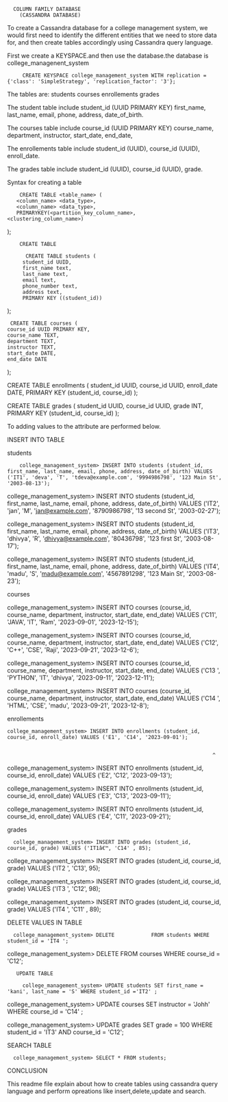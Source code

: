 
      COLUMN FAMILY DATABASE
        (CASSANDRA DATABASE)


To create a Cassandra database for a college management system, we would first need to identify the different entities that we need to store data for, and then create tables accordingly using Cassandra query language.


 First we create a KEYSPACE.and then use the database.the database is college_managenent_system
        
         CREATE KEYSPACE college_management_system WITH replication = {'class': 'SimpleStrategy', 'replication_factor': '3'};

The tables are:
              students
              courses
              enrollements
              grades

The student table include
           student_id (UUID PRIMARY KEY)
           first_name,                          
           last_name, 
           email,
           phone,
           address, 
           date_of_birth.

The courses table include
          course_id (UUID PRIMARY KEY)
          course_name,
          department,
          instructor,
          start_date,
          end_date,


The enrollements table include
         student_id (UUID),
         course_id (UUID),
         enroll_date.


The grades table include
        student_id (UUID),
        course_id (UUID),
        grade.

Syntax for creating a table
           

        CREATE TABLE <table_name> (
       <column_name> <data_type>,
       <column_name> <data_type>,
       PRIMARYKEY(<partition_key_column_name>,     <clustering_column_name>)
);

        CREATE TABLE
             
          CREATE TABLE students (
         student_id UUID,
         first_name text,
         last_name text,
         email text,
         phone_number text,
         address text,
         PRIMARY KEY ((student_id))
);




     CREATE TABLE courses (
    course_id UUID PRIMARY KEY,
    course_name TEXT,
    department TEXT,
    instructor TEXT,
    start_date DATE,
    end_date DATE
);

CREATE TABLE enrollments (
    student_id UUID,
    course_id UUID,
    enroll_date DATE,
    PRIMARY KEY (student_id, course_id)
);

CREATE TABLE grades (
    student_id UUID,
    course_id UUID,
    grade INT,
    PRIMARY KEY (student_id, course_id)
);


To adding values to the attribute are performed below.

INSERT INTO TABLE

students
             
        college_management_system> INSERT INTO students (student_id, first_name, last_name, email, phone, address, date_of_birth) VALUES ('IT1', 'deva', 'T', 'tdeva@example.com', '9994986798', '123 Main St', '2003-08-13');

college_management_system> INSERT INTO students (student_id, first_name, last_name, email, phone, address, date_of_birth) VALUES ('IT2', 'jan', 'M', 'jan@example.com', '8790986798', '13 second St', '2003-02-27');

college_management_system> INSERT INTO students (student_id, first_name, last_name, email, phone, address, date_of_birth) VALUES ('IT3', 'dhivya', 'R', 'dhivya@example.com', '80436798', '123 first St', '2003-08-17');

college_management_system> INSERT INTO students (student_id, first_name, last_name, email, phone, address, date_of_birth) VALUES ('IT4', 'madu', 'S', 'madu@example.com', '4567891298', '123 Main St', '2003-08-23');




courses

college_management_system> INSERT INTO courses (course_id, course_name, department, instructor, start_date, end_date) VALUES ('C11', 'JAVA', 'IT', 'Ram', '2023-09-01', '2023-12-15');

college_management_system> INSERT INTO courses (course_id, course_name, department, instructor, start_date, end_date) VALUES ('C12', 'C++', 'CSE', 'Raji', '2023-09-21', '2023-12-6');

college_management_system> INSERT INTO courses (course_id, course_name, department, instructor, start_date, end_date) VALUES ('C13 ', 'PYTHON', 'IT', 'dhivya', '2023-09-11', '2023-12-11');

college_management_system> INSERT INTO courses (course_id, course_name, department, instructor, start_date, end_date) VALUES ('C14 ', 'HTML', 'CSE', 'madu', '2023-09-21', '2023-12-8');



enrollements
     
    college_management_system> INSERT INTO enrollments (student_id, course_id, enroll_date) VALUES ('E1', 'C14', '2023-09-01');


                                                                       ^
college_management_system> INSERT INTO enrollments (student_id, course_id, enroll_date) VALUES ('E2', 'C12', '2023-09-13');

college_management_system> INSERT INTO enrollments (student_id, course_id, enroll_date) VALUES ('E3', 'C13', '2023-09-11');

college_management_system> INSERT INTO enrollments (student_id, course_id, enroll_date) VALUES ('E4', 'C11', '2023-09-21');

    
grades
   
      college_management_system> INSERT INTO grades (student_id, course_id, grade) VALUES ('IT1â€™, 'C14' , 85);

college_management_system> INSERT INTO grades (student_id, course_id, grade) VALUES ('IT2 ', 'C13', 95);

college_management_system> INSERT INTO grades (student_id, course_id, grade) VALUES ('IT3 ', 'C12', 98);

college_management_system> INSERT INTO grades (student_id, course_id, grade) VALUES ('IT4 ', 'C11' , 89);


DELETE VALUES IN TABLE

      college_management_system> DELETE            FROM students WHERE student_id = 'IT4 ';

college_management_system> DELETE FROM courses WHERE course_id = 'C12';

        


       UPDATE TABLE

         college_management_system> UPDATE students SET first_name = 'kani', last_name = 'S' WHERE student_id ='IT2' ;



                                                           
college_management_system> UPDATE courses SET instructor = 'Johh' WHERE course_id = 'C14' ;

college_management_system> UPDATE grades SET grade = 100 WHERE student_id = 'IT3' AND course_id = 'C12';


SEARCH TABLE


      college_management_system> SELECT * FROM students;



CONCLUSION
     
 This readme file explain about how to create tables using cassandra query language and perform opreations like insert,delete,update and search.




